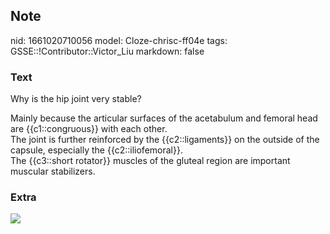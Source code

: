 ## Note
nid: 1661020710056
model: Cloze-chrisc-ff04e
tags: GSSE::!Contributor::Victor_Liu
markdown: false

### Text
Why is the hip joint very stable?
<div>
  Mainly because the articular surfaces of the acetabulum and
  femoral head are {{c1::congruous}} with each other.
  <div>
    The joint is further reinforced by the {{c2::ligaments}} on the
    outside of the capsule, especially the {{c2::iliofemoral}}.
  </div>
  <div>
    The {{c3::short rotator}} muscles of the gluteal region are
    important muscular stabilizers.
  </div>
</div>

### Extra
<img src="paste-d1801b341083805ff1c065042ce28f115306513b.jpg">
